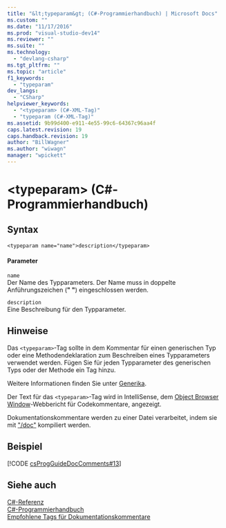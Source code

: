 ```yaml
---
title: "&lt;typeparam&gt; (C#-Programmierhandbuch) | Microsoft Docs"
ms.custom: ""
ms.date: "11/17/2016"
ms.prod: "visual-studio-dev14"
ms.reviewer: ""
ms.suite: ""
ms.technology: 
  - "devlang-csharp"
ms.tgt_pltfrm: ""
ms.topic: "article"
f1_keywords: 
  - "typeparam"
dev_langs: 
  - "CSharp"
helpviewer_keywords: 
  - "<typeparam> (C#-XML-Tag)"
  - "typeparam (C#-XML-Tag)"
ms.assetid: 9b99d400-e911-4e55-99c6-64367c96aa4f
caps.latest.revision: 19
caps.handback.revision: 19
author: "BillWagner"
ms.author: "wiwagn"
manager: "wpickett"
---
```

# &lt;typeparam&gt; (C#-Programmierhandbuch)
## Syntax  
  
```  
<typeparam name="name">description</typeparam>  
```  
  
#### Parameter  
 `name`  
 Der Name des Typparameters.  Der Name muss in doppelte Anführungszeichen \(**" "**\) eingeschlossen werden.  
  
 `description`  
 Eine Beschreibung für den Typparameter.  
  
## Hinweise  
 Das `<typeparam>`\-Tag sollte in dem Kommentar für einen generischen Typ oder eine Methodendeklaration zum Beschreiben eines Typparameters verwendet werden.  Fügen Sie für jeden Typparameter des generischen Typs oder der Methode ein Tag hinzu.  
  
 Weitere Informationen finden Sie unter [Generika](../../../csharp/programming-guide/generics/index.md).  
  
 Der Text für das `<typeparam>`\-Tag wird in IntelliSense, dem [Object Browser Window](http://msdn.microsoft.com/de-de/3c7f1673-1f0d-41b1-94ca-a3dcfcb82cda)\-Webbericht für Codekommentare, angezeigt.  
  
 Dokumentationskommentare werden zu einer Datei verarbeitet, indem sie mit ["\/doc"](../../../csharp/language-reference/compiler-options/doc-compiler-option.md) kompiliert werden.  
  
## Beispiel  
 [!CODE [csProgGuideDocComments#13](../CodeSnippet/VS_Snippets_VBCSharp/csProgGuideDocComments#13)]  
  
## Siehe auch  
 [C\#\-Referenz](../../../csharp/language-reference/index.md)   
 [C\#\-Programmierhandbuch](../../../csharp/programming-guide/index.md)   
 [Empfohlene Tags für Dokumentationskommentare](../../../csharp/programming-guide/xmldoc/recommended-tags-for-documentation-comments.md)